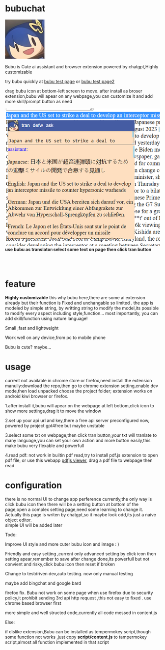 # bubuchat
<img  src="./images/icon-128.png">

Bubu is Cute ai assistant and browser extension powered by chatgpt,Highly customizable

try bubu quickly at 
<a href="https://bubu.suisuy.eu.org">bubu test page</a> or
<a href="https://bubu.pages.dev">bubu test page2</a>

drag bubu icon at bottom-left screen to move.
after install as broser extension,bubu will apear on any webpage,you can customize it and add more skill/prompt button as need


<img  src="./doc/img/demotrans.png">
<strong>use bubu as translator:select some text on page then click tran button </strong>

<br> <br> 



# feature

**Highly customizable**
	this why bubu here,there are some ai extension already but their function is  Fixed and unchangable so limited . the app is modeled by simple string,  by writting string to modify the model,its possible to modify every aspect including style,function... most importantly, you can add skill/function using nature language!

Small ,fast and lightweight

Work well on any device,from pc to mobile phone

Bubu is cute? maybe...



# usage
current not available in chrome store or firefox,need install the extension manully:download the repo,then go to chrome extension setting,enable dev mode,then load unpacked choose the project folder; extension works on android kiwi browser or firefox. 

1.after install it,bubu will apear on the webpage at left bottom,click icon to show more settings,drag it to move the window

2.set up your api url and key,there a free api server preconfigured now, powered by project gpt4free but maybe unstable

3.select some txt on webpage,then click tran button,your txt will tranlate to many language,you can set your own action and more button easily,this make bubu very flexable and powerfull

4.read pdf: not work in builtin pdf read,try to  install pdf.js extension to open pdf file, or use this webapp <a href="https://mozilla.github.io/pdf.js/web/viewer.html" >pdfjs viewer</a>, drag a pdf file to webpage then read  


# configuration
there is no normal UI to change app perference currently,the only way is click bubu icon then there will be a setting button at bottom of the page,open a complex setting page,need some learning to change it. Actually this page is writen by chatgpt,so it maybe look odd,its just a naive object editor.  
simple UI will be added later


Todo:

Improve UI style and more cuter bubu icon and image : )


Friendly and easy setting ,current only advanced setting by click icon then setting apear,remember to save after change done,its powerfull but not convient and risky,click bubu icon then  reset if broken

Change to testdriven dev,auto testing. now only manual testing 

maybe add bingchat and google bard

firefox fix. Bubu not work on some page when use firefox due to security policy,it prohibit sending 3rd api http request ,this not easy to fixed . use chrome based browser first 

more simple and well structed code,currently all code messed in content.js 


Else:

if dislike extension,Bubu can be installed as tempermokey script,though some function not works ,just copy **script/content.js** to tampermokey script,almost all function implemented in that script 


